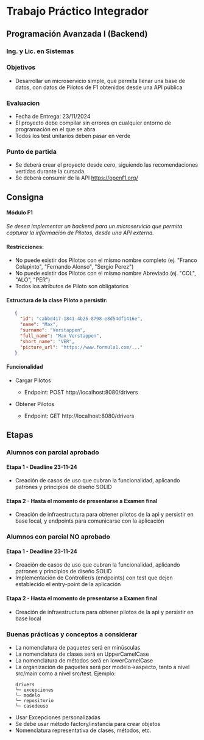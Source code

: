 # Trabajo Práctico Integrador
## Programación Avanzada I (Backend)
### Ing. y Lic. en Sistemas

### Objetivos
- Desarrollar un microservicio simple, que permita llenar una base de datos, con datos de Pilotos de F1 obtenidos desde una API pública

### Evaluacion
- Fecha de Entrega: 23/11/2024
- El proyecto debe compilar sin errores en cualquier entorno de programación en el que se abra
- Todos los test unitarios deben pasar en verde

### Punto de partida
- Se deberá crear el proyecto desde cero, siguiendo las recomendaciones vertidas durante la cursada.
- Se deberá consumir de la API https://openf1.org/

## Consigna
#### Módulo F1
_Se desea implementar un backend para un microservicio que permita capturar la información de Pilotos, desde una API externa._

#### Restricciones:
- No puede existir dos Pilotos con el mismo nombre completo (ej. "Franco Colapinto", "Fernando Alonso", "Sergio Perez")
- No puede existir dos Pilotos con el mismo nombre Abreviado (ej. "COL", "ALO", "PER")
- Todos los atributos de Piloto son obligatorios

#### Estructura de la clase Piloto a persistir:

 ```json
    {
      "id": "cabbd417-1841-4b25-8798-e8d54df1416e",
      "name": "Max",
      "surname": "Verstappen",
      "full_name": "Max Verstappen",
      "short_name": "VER",
      "picture_url": "https://www.formula1.com/..."
    }
```

#### Funcionalidad
- Cargar Pilotos
  - Endpoint: POST http://localhost:8080/drivers
  
- Obtener Pilotos
  - Endpoint: GET http://localhost:8080/drivers

## Etapas

### Alumnos con parcial aprobado
#### Etapa 1 - Deadline 23-11-24
- Creación de casos de uso que cubran la funcionalidad, aplicando patrones y principios de diseño SOLID
#### Etapa 2 - Hasta el momento de presentarse a Examen final
- Creación de infraestructura para obtener pilotos de la api y persistir en base local, y endpoints para comunicarse con la aplicación

### Alumnos con parcial NO aprobado
#### Etapa 1 - Deadline 23-11-24
- Creación de casos de uso que cubran la funcionalidad, aplicando patrones y principios de diseño SOLID
- Implementación de Controller/s (endpoints) con test que dejen establecido el entry-point de la aplicación
#### Etapa 2 - Hasta el momento de presentarse a Examen final
- Creación de infraestructura para obtener pilotos de la api y persistir en base local


### Buenas prácticas y conceptos a considerar
- La nomenclatura de paquetes será en minúsculas
- La nomenclatura de clases será en UpperCamelCase
- La nomenclatura de métodos será en lowerCamelCase
- La organización de paquetes será por modelo->aspecto, tanto a nivel src/main como a nivel src/test. Ejemplo:
  ```
  drivers
  └─ excepciones
  └─ modelo
  └─ repositorio
  └─ casodeuso
  ```
- Usar Excepciones personalizadas
- Se debe usar método factory/instancia para crear objetos
- Nomenclatura representativa de clases, métodos, etc.
